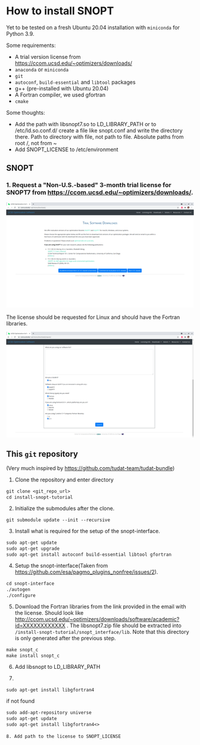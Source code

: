# How to install SNOPT

Yet to be tested on a fresh Ubuntu 20.04 installation with `miniconda` for Python 3.9.

Some requirements:
- A trial version license from https://ccom.ucsd.edu/~optimizers/downloads/
- `anaconda` or `miniconda`
- `git`
- `autoconf`, `build-essential` and `libtool` packages
- g++ (pre-installed with Ubuntu 20.04)
- A Fortran compiler, we used gfortran
- `cmake`


Some thoughts:
-  Add the path with libsnopt7.so to LD_LIBRARY_PATH or to /etc/ld.so.conf.d/ create a file like snopt.conf and write the directory there. Path to directory with file, not path to file. Absolute paths from root /, not from ~
- Add SNOPT_LICENSE to /etc/environment

## SNOPT

### 1. Request a "Non-U.S.-based" 3-month trial license for SNOPT7 from https://ccom.ucsd.edu/~optimizers/downloads/. 

![Asking for a License](./screenshots/snopt_ask_license.png)

The license should be requested for Linux and should have the Fortran libraries.

![License Specifications](./screenshots/library_type.png)

## This `git` repository
(Very much inspired by https://github.com/tudat-team/tudat-bundle)

1. Clone the repository and enter directory

```
git clone <git_repo_url>
cd install-snopt-tutorial
```

2. Initialize the submodules after the clone.

```
git submodule update --init --recursive
````
3. Install what is required for the setup of the snopt-interface.
```
sudo apt-get update
sudo apt-get upgrade
sudo apt-get install autoconf build-essential libtool gfortran

```

4. Setup the snopt-interface(Taken from https://github.com/esa/pagmo_plugins_nonfree/issues/2).

```
cd snopt-interface
./autogen
./configure
```

5. Download the Fortran libraries from the link provided in the email with the license. Should look like http://ccom.ucsd.edu/~optimizers/downloads/software/academic?id=XXXXXXXXXXXX . The libsnopt7.zip file should be extracted into `/install-snopt-tutorial/snopt_interface/lib`. Note that this directory is only generated after the previous step. 

```
make snopt_c
make install snopt_c
```

6. Add libsnopt to LD_LIBRARY_PATH

7. 
```
sudo apt-get install libgfortran4
```
if not found
```
sudo add-apt-repository universe
sudo apt-get update
sudo apt-get install libgfortran4<>

8. Add path to the license to SNOPT_LICENSE